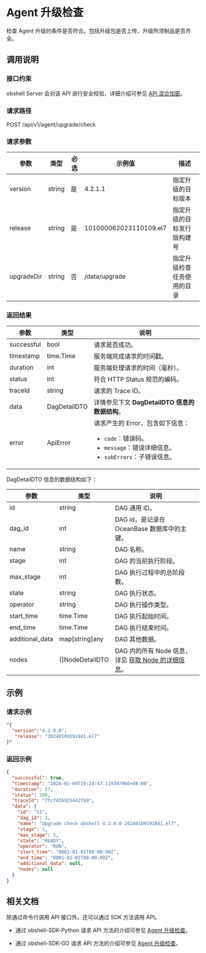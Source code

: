 # Agent 升级检查

检查 Agent 升级的条件是否符合。包括升级包是否上传、升级所须制品是否齐全。

## 调用说明

### 接口约束

obshell Server 会对该 API 进行安全校验，详细介绍可参见 [API 混合加密](200.api-hybrid-encryption.md)。

### 请求路径

POST /api/v1/agent/upgrade/check

### 请求参数

| 参数 | 类型 | 必选 | 示例值 | 描述 |
| --- | --- | --- | --- | --- |
| version | string | 是 | 4.2.1.1 | 指定升级的目标版本 |
| release | string | 是 | 101000062023110109.el7 | 指定升级的目标发行版构建号 |
| upgradeDir | string | 否 | /data/upgrade | 指定升级检查任务使用的目录 |

### 返回结果

| 参数 | 类型 | 说明 |
| --- | --- | --- |
| successful | bool | 请求是否成功。 |
| timestamp | time.Time | 服务端完成请求的时间戳。 |
| duration | int | 服务端处理请求的时间（毫秒）。 |
| status | int | 符合 HTTP Status 规范的编码。 |
| traceId | string | 请求的 Trace ID。 |
| data | DagDetailDTO | 详情参见下文 **DagDetailDTO 信息的数据结构**。 |
| error | ApiError | 请求产生的 Error，包含如下信息：<ul><li>`code`：错误码。</li><li>`message`：错误详细信息。</li><li>`subErrors`：子错误信息。</li></ul> |

DagDetailDTO 信息的数据结构如下：

| 参数 | 类型 | 说明 |
| --- | --- | --- |
| id | string | DAG 通用 ID。 |
| dag_id | int | DAG id，是记录在 OceanBase 数据库中的主键。 |
| name | string | DAG 名称。 |
| stage | int | DAG 的当前执行阶段。 |
| max_stage | int | DAG 执行过程中的总阶段数。 |
| state | string | DAG 执行状态。 |
| operator | string | DAG 执行操作类型。 |
| start_time | time.Time | DAG 执行起始时间。 |
| end_time | time.Time | DAG 执行结束时间。 |
| additional_data | map[string]any | DAG 其他数据。 |
| nodes | []NodeDetailDTO | DAG 内的所有 Node 信息，详见 [获取 Node 的详细信息](2100.get-node-detail.md)。 |

## 示例

### 请求示例

```json
"{
  "version":"4.2.0.0", 
   "release": "20240109191841.el7"
}"
```

### 返回示例

```json
{
  "successful": true,
  "timestamp": "2024-01-09T19:24:47.119397966+08:00",
  "duration": 57,
  "status": 200,
  "traceId": "7fc743b925442f69",
  "data": {
    "id": "11",
    "dag_id": 1,
    "name": "Upgrade check obshell 4.2.0.0-20240109191841.el7",
    "stage": 1,
    "max_stage": 5,
    "state": "READY",
    "operator": "RUN",
    "start_time": "0001-01-01T00:00:00Z",
    "end_time": "0001-01-01T00:00:00Z",
    "additional_data": null,
    "nodes": null
  }
}
```

## 相关文档

除通过命令行调用 API 接口外，还可以通过 SDK 方法调用 API。

* 通过 obshell-SDK-Python 请求 API 方法的介绍可参见 [Agent 升级检查](../500.obshell-sdk-reference/100.python/1000.agent-upgrade-check-of-python.md)。

* 通过 obshell-SDK-GO 请求 API 方法的介绍可参见 [Agent 升级检查](../500.obshell-sdk-reference/200.go/1000.agent-upgrade-check-of-go.md)。
